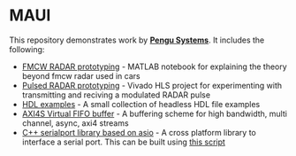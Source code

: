 # MAUI

This repository demonstrates work by **[Pengu Systems](www.pengusystems.com)**. It includes the following:
* [FMCW RADAR prototyping](./examples/fmcw_radar/) - MATLAB notebook for explaining the theory beyond fmcw radar used in cars
* [Pulsed RADAR prototyping](./examples/pulsed_radar/) - Vivado HLS project for experimenting with transmitting and reciving a modulated RADAR pulse
* [HDL examples](./examples/hdl/) - A small collection of headless HDL file examples
* [AXI4S Virtual FIFO buffer](./examples/axi4s_vfifo_buffer) - A buffering scheme for high bandwidth, multi channel, async, axi4 streams
* [C++ serialport library based on asio](./examples/serialport/) - A cross platform library to interface a serial port. This can be built using [this script](./scripts/cpp/build_maui.sh)
